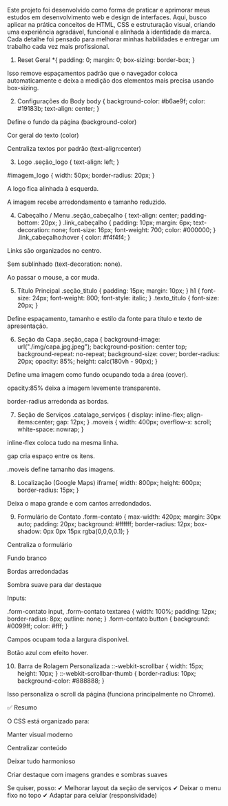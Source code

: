 Este projeto foi desenvolvido como forma de praticar e aprimorar meus estudos em desenvolvimento web e design de interfaces. Aqui, busco aplicar na prática conceitos de HTML, CSS e estruturação visual, criando uma experiência agradável, funcional e alinhada à identidade da marca. Cada detalhe foi pensado para melhorar minhas habilidades e entregar um trabalho cada vez mais profissional.

1. Reset Geral
*{
    padding: 0;
    margin: 0;
    box-sizing: border-box;
}


Isso remove espaçamentos padrão que o navegador coloca automaticamente e deixa a medição dos elementos mais precisa usando box-sizing.

2. Configurações do Body
body {
    background-color: #b6ae9f;
    color: #19183b;
    text-align: center;
}


Define o fundo da página (background-color)

Cor geral do texto (color)

Centraliza textos por padrão (text-align:center)

3. Logo
.seção_logo {
    text-align: left;
}

#imagem_logo {
     width: 50px;
     border-radius: 20px;
}


A logo fica alinhada à esquerda.

A imagem recebe arredondamento e tamanho reduzido.

4. Cabeçalho / Menu
.seção_cabeçalho {
    text-align: center;
    padding-bottom: 20px;
}
.link_cabeçalho {
    padding: 10px;
    margin: 6px;
    text-decoration: none;
    font-size: 16px;
    font-weight: 700;
    color: #000000;
}
.link_cabeçalho:hover {
    color: #f4f4f4;
}


Links são organizados no centro.

Sem sublinhado (text-decoration: none).

Ao passar o mouse, a cor muda.

5. Título Principal
.seção_titulo {
    padding: 15px;
    margin: 10px;
}
h1 {
    font-size: 24px;
    font-weight: 800;
    font-style: italic;
}
.texto_titulo {
    font-size: 20px;
}


Define espaçamento, tamanho e estilo da fonte para título e texto de apresentação.

6. Seção da Capa
.seção_capa {
    background-image: url("./img/capa.jpg.jpeg");
    background-position:  center top; 
    background-repeat: no-repeat;
    background-size: cover;
    border-radius: 20px;
    opacity: 85%;
    height: calc(180vh - 90px);
}


Define uma imagem como fundo ocupando toda a área (cover).

opacity:85% deixa a imagem levemente transparente.

border-radius arredonda as bordas.

7. Seção de Serviços
.catalago_serviços {
    display: inline-flex;
    align-items:center;
    gap: 12px;
}
.moveis {
    width: 400px;
	overflow-x: scroll;
    white-space: nowrap;
}


inline-flex coloca tudo na mesma linha.

gap cria espaço entre os itens.

.moveis define tamanho das imagens.

8. Localização (Google Maps)
iframe{
    width: 800px;
    height: 600px;
    border-radius: 15px;
}


Deixa o mapa grande e com cantos arredondados.

9. Formulário de Contato
.form-contato {
    max-width: 420px;
    margin: 30px auto;
    padding: 20px;
    background: #ffffff;
    border-radius: 12px;
    box-shadow: 0px 0px 15px rgba(0,0,0,0.1);
}


Centraliza o formulário

Fundo branco

Bordas arredondadas

Sombra suave para dar destaque

Inputs:

.form-contato input,
.form-contato textarea {
    width: 100%;
    padding: 12px;
    border-radius: 8px;
    outline: none;
}
.form-contato button {
    background: #0099ff;
    color: #fff;
}


Campos ocupam toda a largura disponível.

Botão azul com efeito hover.

10. Barra de Rolagem Personalizada
::-webkit-scrollbar {
	width: 15px;
	height: 10px;
}
::-webkit-scrollbar-thumb {
	border-radius: 10px;
	background-color: #888888;
}


Isso personaliza o scroll da página (funciona principalmente no Chrome).

✅ Resumo

O CSS está organizado para:

Manter visual moderno

Centralizar conteúdo

Deixar tudo harmonioso

Criar destaque com imagens grandes e sombras suaves

Se quiser, posso:
✔ Melhorar layout da seção de serviços
✔ Deixar o menu fixo no topo
✔ Adaptar para celular (responsividade)
